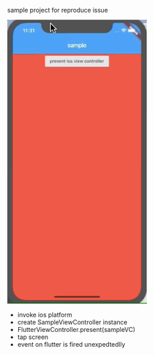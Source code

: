 sample project for reproduce issue 

![screenshot](screenshot.gif)

- invoke ios platform
- create SampleViewController instance
- FlutterViewController.present(sampleVC)
- tap screen
- event on flutter is fired unexpedtedlly


